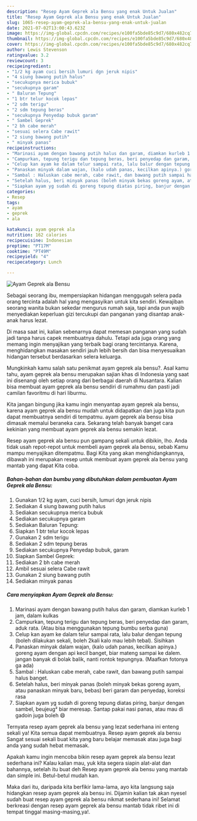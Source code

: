 ```yaml
---
description: "Resep Ayam Geprek ala Bensu yang enak Untuk Jualan"
title: "Resep Ayam Geprek ala Bensu yang enak Untuk Jualan"
slug: 1065-resep-ayam-geprek-ala-bensu-yang-enak-untuk-jualan
date: 2021-07-02T13:00:43.623Z
image: https://img-global.cpcdn.com/recipes/e100fa5bde85c9d7/680x482cq70/ayam-geprek-ala-bensu-foto-resep-utama.jpg
thumbnail: https://img-global.cpcdn.com/recipes/e100fa5bde85c9d7/680x482cq70/ayam-geprek-ala-bensu-foto-resep-utama.jpg
cover: https://img-global.cpcdn.com/recipes/e100fa5bde85c9d7/680x482cq70/ayam-geprek-ala-bensu-foto-resep-utama.jpg
author: Lewis Stevenson
ratingvalue: 3.2
reviewcount: 3
recipeingredient:
- "1/2 kg ayam cuci bersih lumuri dgn jeruk nipis"
- "4 siung bawang putih halus"
- "secukupnya merica bubuk"
- "secukupnya garam"
- " Baluran Tepung"
- "1 btr telur kocok lepas"
- "2 sdm terigu"
- "2 sdm tepung beras"
- "secukupnya Penyedap bubuk garam"
- " Sambel Geprek"
- "2 bh cabe merah"
- "sesuai selera Cabe rawit"
- "2 siung bawang putih"
- " minyak panas"
recipeinstructions:
- "Marinasi ayam dengan bawang putih halus dan garam, diamkan kurleb 1 jam, dalam kulkas"
- "Campurkan, tepung terigu dan tepung beras, beri penyedap dan garam, aduk rata. (Atau bisa menggunakan tepung bumbu serba guna)"
- "Celup kan ayam ke dalam telur sampai rata, lalu balur dengan tepung (boleh dilakukan sekali, boleh 2kali kalo mau lebih tebal). Sisihkan"
- "Panaskan minyak dalam wajan, (kalo udah panas, kecilkan apinya.) goreng ayam dengan api kecil banget, biar mateng sampai ke dalem. jangan banyak di bolak balik, nanti rontok tepungnya. (Maafkan fotonya ga ada)"
- "Sambal : Haluskan cabe merah, cabe rawit, dan bawang putih sampai halus banget."
- "Setelah halus, beri minyak panas (boleh minyak bekas goreng ayam, atau panaskan minyak baru, bebas) beri garam dan penyedap, koreksi rasa"
- "Siapkan ayam yg sudah di goreng tepung diatas piring, banjur dengan sambel, beujeug² biar meresap. Santap pakai nasi panas, atau mau di gadoin juga boleh 😄"
categories:
- Resep
tags:
- ayam
- geprek
- ala

katakunci: ayam geprek ala 
nutrition: 162 calories
recipecuisine: Indonesian
preptime: "PT17M"
cooktime: "PT49M"
recipeyield: "4"
recipecategory: Lunch

---
```



![Ayam Geprek ala Bensu](https://img-global.cpcdn.com/recipes/e100fa5bde85c9d7/680x482cq70/ayam-geprek-ala-bensu-foto-resep-utama.jpg)

Sebagai seorang ibu, mempersiapkan hidangan menggugah selera pada orang tercinta adalah hal yang mengasyikan untuk kita sendiri. Kewajiban seorang  wanita bukan sekedar mengurus rumah saja, tapi anda pun wajib menyediakan keperluan gizi tercukupi dan panganan yang disantap anak-anak harus lezat.

Di masa  saat ini, kalian sebenarnya dapat memesan panganan yang sudah jadi tanpa harus capek membuatnya dahulu. Tetapi ada juga orang yang memang ingin menyajikan yang terbaik bagi orang tercintanya. Karena, menghidangkan masakan sendiri jauh lebih bersih dan bisa menyesuaikan hidangan tersebut berdasarkan selera keluarga. 



Mungkinkah kamu salah satu penikmat ayam geprek ala bensu?. Asal kamu tahu, ayam geprek ala bensu merupakan sajian khas di Indonesia yang saat ini disenangi oleh setiap orang dari berbagai daerah di Nusantara. Kalian bisa membuat ayam geprek ala bensu sendiri di rumahmu dan pasti jadi camilan favoritmu di hari liburmu.

Kita jangan bingung jika kamu ingin menyantap ayam geprek ala bensu, karena ayam geprek ala bensu mudah untuk didapatkan dan juga kita pun dapat membuatnya sendiri di tempatmu. ayam geprek ala bensu bisa dimasak memalui beraneka cara. Sekarang telah banyak banget cara kekinian yang membuat ayam geprek ala bensu semakin lezat.

Resep ayam geprek ala bensu pun gampang sekali untuk dibikin, lho. Anda tidak usah repot-repot untuk membeli ayam geprek ala bensu, sebab Kamu mampu menyajikan ditempatmu. Bagi Kita yang akan menghidangkannya, dibawah ini merupakan resep untuk membuat ayam geprek ala bensu yang mantab yang dapat Kita coba.

<!--inarticleads1-->

##### Bahan-bahan dan bumbu yang dibutuhkan dalam pembuatan Ayam Geprek ala Bensu:

1. Gunakan 1/2 kg ayam, cuci bersih, lumuri dgn jeruk nipis
1. Sediakan 4 siung bawang putih halus
1. Sediakan secukupnya merica bubuk
1. Sediakan secukupnya garam
1. Sediakan  Baluran Tepung:
1. Siapkan 1 btr telur kocok lepas
1. Gunakan 2 sdm terigu
1. Sediakan 2 sdm tepung beras
1. Sediakan secukupnya Penyedap bubuk, garam
1. Siapkan  Sambel Geprek:
1. Sediakan 2 bh cabe merah
1. Ambil sesuai selera Cabe rawit
1. Gunakan 2 siung bawang putih
1. Sediakan  minyak panas




<!--inarticleads2-->

##### Cara menyiapkan Ayam Geprek ala Bensu:

1. Marinasi ayam dengan bawang putih halus dan garam, diamkan kurleb 1 jam, dalam kulkas
1. Campurkan, tepung terigu dan tepung beras, beri penyedap dan garam, aduk rata. (Atau bisa menggunakan tepung bumbu serba guna)
1. Celup kan ayam ke dalam telur sampai rata, lalu balur dengan tepung (boleh dilakukan sekali, boleh 2kali kalo mau lebih tebal). Sisihkan
1. Panaskan minyak dalam wajan, (kalo udah panas, kecilkan apinya.) goreng ayam dengan api kecil banget, biar mateng sampai ke dalem. jangan banyak di bolak balik, nanti rontok tepungnya. (Maafkan fotonya ga ada)
1. Sambal : Haluskan cabe merah, cabe rawit, dan bawang putih sampai halus banget.
1. Setelah halus, beri minyak panas (boleh minyak bekas goreng ayam, atau panaskan minyak baru, bebas) beri garam dan penyedap, koreksi rasa
1. Siapkan ayam yg sudah di goreng tepung diatas piring, banjur dengan sambel, beujeug² biar meresap. Santap pakai nasi panas, atau mau di gadoin juga boleh 😄




Ternyata resep ayam geprek ala bensu yang lezat sederhana ini enteng sekali ya! Kita semua dapat membuatnya. Resep ayam geprek ala bensu Sangat sesuai sekali buat kita yang baru belajar memasak atau juga bagi anda yang sudah hebat memasak.

Apakah kamu ingin mencoba bikin resep ayam geprek ala bensu lezat sederhana ini? Kalau kalian mau, yuk kita segera siapin alat-alat dan bahannya, setelah itu buat deh Resep ayam geprek ala bensu yang mantab dan simple ini. Betul-betul mudah kan. 

Maka dari itu, daripada kita berfikir lama-lama, ayo kita langsung saja hidangkan resep ayam geprek ala bensu ini. Dijamin kalian tak akan nyesel sudah buat resep ayam geprek ala bensu nikmat sederhana ini! Selamat berkreasi dengan resep ayam geprek ala bensu mantab tidak ribet ini di tempat tinggal masing-masing,ya!.

